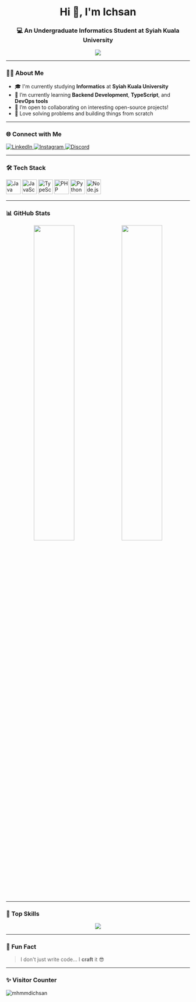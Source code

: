 <h1 align="center">Hi 👋, I'm Ichsan</h1>
<h3 align="center">💻 An Undergraduate Informatics Student at Syiah Kuala University</h3>

<p align="center">
  <img src="https://readme-typing-svg.demolab.com/?lines=Informatics+Enthusiast;Always+Learning+New+Techs;Love+to+Code+%26+Collaborate&center=true&width=500&height=40&color=58A6FF&vCenter=true&pause=1000&size=20" />
</p>

---

### 🧑‍💻 About Me
- 🎓 I'm currently studying **Informatics** at **Syiah Kuala University**
- 🌱 I’m currently learning **Backend Development**, **TypeScript**, and **DevOps tools**
- 🤝 I’m open to collaborating on interesting open-source projects!
- 🧠 Love solving problems and building things from scratch

---

### 🌐 Connect with Me
<p align="left">
  <a href="https://linkedin.com/in/mhmmdichsan" target="_blank">
    <img src="https://img.shields.io/badge/LinkedIn-0077B5?style=for-the-badge&logo=linkedin&logoColor=white" alt="LinkedIn"/>
  </a>
  <a href="https://instagram.com/mhmd.ichsnn" target="_blank">
    <img src="https://img.shields.io/badge/Instagram-E4405F?style=for-the-badge&logo=instagram&logoColor=white" alt="Instagram"/>
  </a>
  <a href="https://discord.gg/ichsan." target="_blank">
    <img src="https://img.shields.io/badge/Discord-5865F2?style=for-the-badge&logo=discord&logoColor=white" alt="Discord"/>
  </a>
</p>

---

### 🛠️ Tech Stack
<p align="left">
  <img src="https://cdn.jsdelivr.net/gh/devicons/devicon/icons/java/java-original.svg" width="40" height="40" alt="Java"/>
  <img src="https://cdn.jsdelivr.net/gh/devicons/devicon/icons/javascript/javascript-original.svg" width="40" height="40" alt="JavaScript"/>
  <img src="https://cdn.jsdelivr.net/gh/devicons/devicon/icons/typescript/typescript-original.svg" width="40" height="40" alt="TypeScript"/>
  <img src="https://cdn.jsdelivr.net/gh/devicons/devicon/icons/php/php-original.svg" width="40" height="40" alt="PHP"/>
  <img src="https://cdn.jsdelivr.net/gh/devicons/devicon/icons/python/python-original.svg" width="40" height="40" alt="Python"/>
  <img src="https://cdn.jsdelivr.net/gh/devicons/devicon/icons/nodejs/nodejs-original-wordmark.svg" width="40" height="40" alt="Node.js"/>
</p>

---

### 📊 GitHub Stats
<p align="center">
  <img src="https://github-readme-stats.vercel.app/api?username=mhmmdichsan&show_icons=true&theme=github_dark&hide_border=true" width="47%" />
  <img src="https://github-readme-streak-stats.herokuapp.com/?user=mhmmdichsan&theme=github-dark&hide_border=true" width="47%" />
</p>

---

### 🧠 Top Skills
<p align="center">
  <img src="https://skillicons.dev/icons?i=java,js,ts,python,php,nodejs" />
</p>

---

### 🔭 Fun Fact
> I don't just write code... I **craft** it 😎

---

### ✨ Visitor Counter
<p align="left">
  <img src="https://komarev.com/ghpvc/?username=mhmmdichsan&label=Profile+Views&color=0e75b6&style=flat" alt="mhmmdichsan" />
</p>
